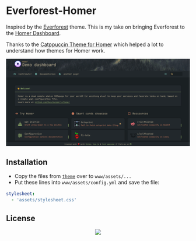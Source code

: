 # Everforest-Homer
Inspired by the [Everforest](https://github.com/sainnhe/everforest) theme. This is my take on bringing Everforest to the [Homer Dashboard](https://github.com/bastienwirtz/homer).

Thanks to the [Catppuccin Theme for Homer](https://github.com/mrpbennett/catppuccin-homer) which helped a lot to understand how themes for Homer work.

![Everforest](./example/preview.png)

## Installation

- Copy the files from [`theme`](./theme) over to
  `www/assets/...`
- Put these lines into `www/assets/config.yml` and save the file:

```yaml
stylesheet:
  - 'assets/stylesheet.css'
```

## License

<p align="center"><a href="https://github.com/thorstenstoehr/everforest-homer/blob/main/LICENSE"><img src="https://img.shields.io/static/v1.svg?style=for-the-badge&label=License&message=MIT&logoColor=232A2E&colorA=3D484D&colorB=83C092"/></a></p>

